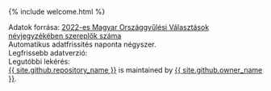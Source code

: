 {% include welcome.html %}

<footer class="site-footer">
  <span class="site-footer-credits">
  Adatok forrása: <a href="https://github.com/kiss-oliver/106">2022-es Magyar Országgyűlési Választások névjegyzékében szereplők száma</a><br/>
  Automatikus adatfrissítés naponta négyszer. <br/>
  Legfrissebb adatverzió: <br/>
  Legutóbbi lekérés: <br/>
  <a href="{{ site.github.repository_url }}">{{ site.github.repository_name }}</a> is maintained by <a href="{{ site.github.owner_url }}">{{ site.github.owner_name }}</a>.</span>
      </footer>


